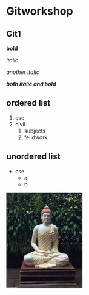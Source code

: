 # Gitworkshop
## Git1
**bold**

*italic*

_another italic_

_**both italic and bold**_

## ordered list
1. cse
2. civil
    1. subjects
    2. feildwork
## unordered list
- cse
    - a
    - b

![image](https://github.com/manognavudiga/github/blob/main/pic.jpg)
